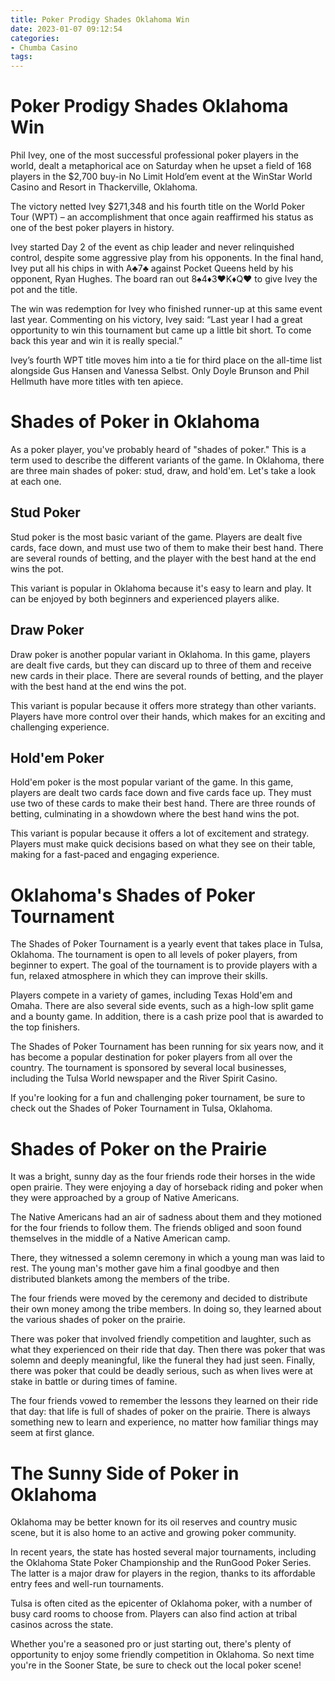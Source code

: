 ```yaml
---
title: Poker Prodigy Shades Oklahoma Win
date: 2023-01-07 09:12:54
categories:
- Chumba Casino
tags:
---
```



#  Poker Prodigy Shades Oklahoma Win

Phil Ivey, one of the most successful professional poker players in the world, dealt a metaphorical ace on Saturday when he upset a field of 168 players in the $2,700 buy-in No Limit Hold’em event at the WinStar World Casino and Resort in Thackerville, Oklahoma.

The victory netted Ivey $271,348 and his fourth title on the World Poker Tour (WPT) – an accomplishment that once again reaffirmed his status as one of the best poker players in history.

Ivey started Day 2 of the event as chip leader and never relinquished control, despite some aggressive play from his opponents. In the final hand, Ivey put all his chips in with A♣7♣ against Pocket Queens held by his opponent, Ryan Hughes. The board ran out 8♠4♦3♥K♦Q♥ to give Ivey the pot and the title.

The win was redemption for Ivey who finished runner-up at this same event last year. Commenting on his victory, Ivey said: “Last year I had a great opportunity to win this tournament but came up a little bit short. To come back this year and win it is really special.”

Ivey’s fourth WPT title moves him into a tie for third place on the all-time list alongside Gus Hansen and Vanessa Selbst. Only Doyle Brunson and Phil Hellmuth have more titles with ten apiece.

#  Shades of Poker in Oklahoma

As a poker player, you've probably heard of "shades of poker." This is a term used to describe the different variants of the game. In Oklahoma, there are three main shades of poker: stud, draw, and hold'em. Let's take a look at each one.

## Stud Poker

Stud poker is the most basic variant of the game. Players are dealt five cards, face down, and must use two of them to make their best hand. There are several rounds of betting, and the player with the best hand at the end wins the pot.

This variant is popular in Oklahoma because it's easy to learn and play. It can be enjoyed by both beginners and experienced players alike.

## Draw Poker

Draw poker is another popular variant in Oklahoma. In this game, players are dealt five cards, but they can discard up to three of them and receive new cards in their place. There are several rounds of betting, and the player with the best hand at the end wins the pot.

This variant is popular because it offers more strategy than other variants. Players have more control over their hands, which makes for an exciting and challenging experience.

## Hold'em Poker

Hold'em poker is the most popular variant of the game. In this game, players are dealt two cards face down and five cards face up. They must use two of these cards to make their best hand. There are three rounds of betting, culminating in a showdown where the best hand wins the pot.

This variant is popular because it offers a lot of excitement and strategy. Players must make quick decisions based on what they see on their table, making for a fast-paced and engaging experience.

#  Oklahoma's Shades of Poker Tournament 

The Shades of Poker Tournament is a yearly event that takes place in Tulsa, Oklahoma. The tournament is open to all levels of poker players, from beginner to expert. The goal of the tournament is to provide players with a fun, relaxed atmosphere in which they can improve their skills.

Players compete in a variety of games, including Texas Hold'em and Omaha. There are also several side events, such as a high-low split game and a bounty game. In addition, there is a cash prize pool that is awarded to the top finishers.

The Shades of Poker Tournament has been running for six years now, and it has become a popular destination for poker players from all over the country. The tournament is sponsored by several local businesses, including the Tulsa World newspaper and the River Spirit Casino.

If you're looking for a fun and challenging poker tournament, be sure to check out the Shades of Poker Tournament in Tulsa, Oklahoma.

#  Shades of Poker on the Prairie 

It was a bright, sunny day as the four friends rode their horses in the wide open prairie. They were enjoying a day of horseback riding and poker when they were approached by a group of Native Americans.

The Native Americans had an air of sadness about them and they motioned for the four friends to follow them. The friends obliged and soon found themselves in the middle of a Native American camp.

There, they witnessed a solemn ceremony in which a young man was laid to rest. The young man's mother gave him a final goodbye and then distributed blankets among the members of the tribe.

The four friends were moved by the ceremony and decided to distribute their own money among the tribe members. In doing so, they learned about the various shades of poker on the prairie.

There was poker that involved friendly competition and laughter, such as what they experienced on their ride that day. Then there was poker that was solemn and deeply meaningful, like the funeral they had just seen. Finally, there was poker that could be deadly serious, such as when lives were at stake in battle or during times of famine.

The four friends vowed to remember the lessons they learned on their ride that day: that life is full of shades of poker on the prairie. There is always something new to learn and experience, no matter how familiar things may seem at first glance.

#  The Sunny Side of Poker in Oklahoma

Oklahoma may be better known for its oil reserves and country music scene, but it is also home to an active and growing poker community.

In recent years, the state has hosted several major tournaments, including the Oklahoma State Poker Championship and the RunGood Poker Series. The latter is a major draw for players in the region, thanks to its affordable entry fees and well-run tournaments.

Tulsa is often cited as the epicenter of Oklahoma poker, with a number of busy card rooms to choose from. Players can also find action at tribal casinos across the state.

Whether you're a seasoned pro or just starting out, there's plenty of opportunity to enjoy some friendly competition in Oklahoma. So next time you're in the Sooner State, be sure to check out the local poker scene!